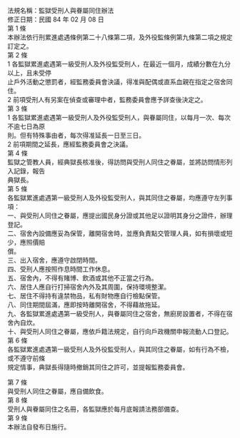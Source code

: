 法規名稱：監獄受刑人與眷屬同住辦法  
修正日期：民國 84 年 02 月 08 日  
第 1 條  
本辦法依行刑累進處遇條例第二十八條第二項，及外役監條例第九條第二項之規定訂定之。  
第 2 條  
1 各監獄累進處遇第一級受刑人及外役監受刑人，在最近一個月，成績分數在九分以上，且未受停  
止戶外活動之懲罰者，經監務委員會決議，得准與配偶或直系血親在指定之宿舍同住。  
2 前項受刑人有另案在偵查或審理中者，監務委員會應予詳查後決定之。  
第 3 條  
1 各監獄累進處遇第一級受刑人及外役監受刑人，與眷屬同住，以每月一次、每次不逾七日為原  
則。但有特殊事由者，每次得准延長一日至三日。  
2 前項期間之延長，應經監務委員會之決議。  
第 4 條  
監獄之管教人員，經典獄長核准後，得訪問與受刑人同住之眷屬，並將訪問情形列入記錄，報告  
典獄長。  
第 5 條  
各監獄累進處遇第一級受刑人及外役監受刑人，與其同住之眷屬，均應遵守左列事項：  
一、與受刑人同住之眷屬，應提出國民身分證或其他足以證明其身分之證件，辦理登記。  
二、宿舍內設備應妥為保管，離開宿舍時，並應負責點交管理人員，如有損壞或短少，應照價賠  
償。  
三、出入宿舍，應遵守啟閉時間。  
四、受刑人應按照作息時間工作休息。  
五、宿舍內，不得有賭博、飲酒或其他不正當之行為。  
六、居住人應自行打掃宿舍內外及其周圍，保持環境整潔。  
七、居住不得持有違禁物品，私有財物應自行檢點保管。  
八、同住期間屆滿，應即按時離開宿舍，不得藉故拖延。  
九、各監獄累進處遇第一級受刑人，與眷屬同住之宿舍，無廚房設置者，不得在宿舍內自炊。  
十、與受刑人同住之眷屬，應依戶籍法規定，自行向戶政機關申報流動人口登記。  
第 6 條  
各監獄累進處遇第一級受刑人及外役監受刑人，與其同住之眷屬，如有行為不檢，或不遵守前條  
規定情事，典獄長得隨時撤銷其同住之許可，並提報監務委員會。  


第 7 條  
與受刑人同住之眷屬，應自備飲食。  
第 8 條  
受刑人與眷屬同住之名冊，各監獄應於每月底報請法務部備查。  
第 9 條  
本辦法自發布日施行。  


